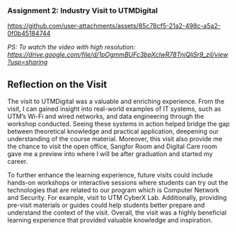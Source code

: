 ### Assignment 2: Industry Visit to UTMDigital

https://github.com/user-attachments/assets/85c78cf5-21a2-498c-a5a2-0f0b45184744

_PS: To watch the video with high resolution: https://drive.google.com/file/d/1pOgmmBUFc3bpXclwR78TnjQljSr9_zil/view?usp=sharing_

## Reflection on the Visit

The visit to UTMDigital was a valuable and enriching experience. From the visit, I can gained insight into real-world examples of IT systems, such as UTM’s Wi-Fi and wired networks, and data engineering through the workshop conducted. Seeing these systems in action helped bridge the gap between theoretical knowledge and practical application, deepening our understanding of the course material. Moreover, this visit also provide me the chance to visit the open office, Sangfor Room and Digital Care room gave me a preview into where I will be after graduation and started my career.   

To further enhance the learning experience, future visits could include hands-on workshops or interactive sessions where students can try out the technologies that are related to our program which is Computer Network and Security. For example, visit to UTM CyberX Lab. Additionally, providing pre-visit materials or guides could help students better prepare and understand the context of the visit.  Overall, the visit was a highly beneficial learning experience that provided valuable knowledge and inspiration.
